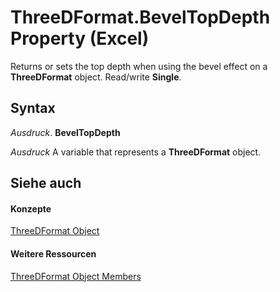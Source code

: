 
# ThreeDFormat.BevelTopDepth Property (Excel)

Returns or sets the top depth when using the bevel effect on a  **ThreeDFormat** object. Read/write **Single**.


## Syntax

 _Ausdruck_. **BevelTopDepth**

 _Ausdruck_ A variable that represents a **ThreeDFormat** object.


## Siehe auch


#### Konzepte


[ThreeDFormat Object](9cb41236-6aba-4d6c-a54c-5e177657c8d1.md)
#### Weitere Ressourcen


[ThreeDFormat Object Members](http://msdn.microsoft.com/library/1693142f-53c2-1185-6162-9a99b3ae25d6%28Office.15%29.aspx)
